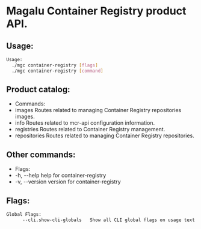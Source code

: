 # Magalu Container Registry product API.

## Usage:
```bash
Usage:
  ./mgc container-registry [flags]
  ./mgc container-registry [command]
```

## Product catalog:
- Commands:
- images       Routes related to managing Container Registry repositories images.
- info         Routes related to mcr-api configuration information.
- registries   Routes related to Container Registry management.
- repositories Routes related to managing Container Registry repositories.

## Other commands:
- Flags:
- -h, --help      help for container-registry
- -v, --version   version for container-registry

## Flags:
```bash
Global Flags:
      --cli.show-cli-globals   Show all CLI global flags on usage text
```


